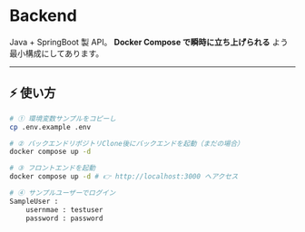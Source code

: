 # Backend

Java + SpringBoot 製 API。
**Docker Compose で瞬時に立ち上げられる** よう最小構成にしてあります。

---

## ⚡ 使い方

```bash
# ① 環境変数サンプルをコピーし
cp .env.example .env

# ② バックエンドリポジトリClone後にバックエンドを起動（まだの場合）
docker compose up -d

# ③ フロントエンドを起動
docker compose up -d # 👉 http://localhost:3000 へアクセス

# ④ サンプルユーザーでログイン
SampleUser : 
    usernmae : testuser
    password : password